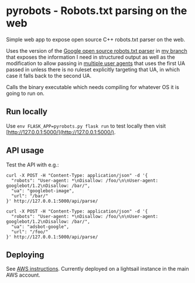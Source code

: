 # pyrobots - Robots.txt parsing on the web

Simple web app to expose open source C++ robots.txt parser on the web.

Uses the version of the [Google open source robots.txt parser](https://github.com/google/robotstxt) in [my branch](https://github.com/willcritchlow/robotstxt/tree/pythoncallingexecutable) that exposes the information I need in structured output as well as the modification to allow passing in [multiple user agents](https://github.com/willcritchlow/robotstxt/tree/multipleuavector) that uses the first UA passed in unless there is no ruleset explicitly targeting that UA, in which case it falls back to the second UA.

Calls the binary executable which needs compiling for whatever OS it is going to run on.

## Run locally

Use `env FLASK_APP=pyrobots.py flask run` to test locally then visit [http://127.0.0.1:5000/](http://127.0.0.1:5000/).

## API usage

Test the API with e.g.:

```
curl -X POST -H "Content-Type: application/json" -d '{
  "robots": "User-agent: *\nDisallow: /foo/\n\nUser-agent: googlebot/1.2\nDisallow: /bar/",
  "ua": "googlebot-image",
  "url": "/bar/"
}' http://127.0.0.1:5000/api/parse/
```

```
curl -X POST -H "Content-Type: application/json" -d '{
  "robots": "User-agent: *\nDisallow: /foo/\n\nUser-agent: googlebot/1.2\nDisallow: /bar/",
  "ua": "adsbot-google",
  "url": "/foo/"
}' http://127.0.0.1:5000/api/parse/
```

## Deploying

See [AWS instructions](AWS-instructions.md). Currently deployed on a lightsail instance in the main AWS account.